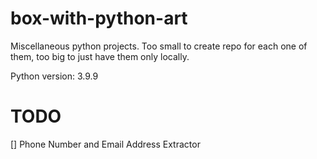 # box-with-python-art
Miscellaneous python projects. Too small to create repo for each one of them, too big to just have them only locally.

Python version: 3.9.9

# TODO
[] Phone Number and Email Address Extractor
